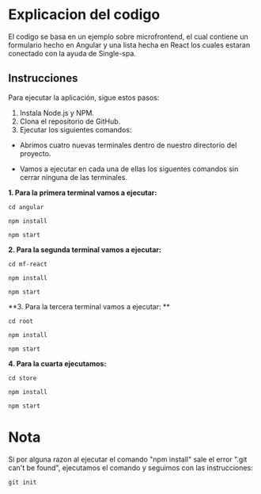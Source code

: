 # Explicacion del codigo

El codigo se basa en un ejemplo sobre microfrontend, el cual contiene un formulario hecho en Angular y una lista hecha en React los cuales estaran conectado con la ayuda de Single-spa.  

## Instrucciones

Para ejecutar la aplicación, sigue estos pasos:

1. Instala Node.js y NPM.
2. Clona el repositorio de GitHub.
3. Ejecutar los siguientes comandos:

- Abrimos cuatro nuevas terminales dentro de nuestro directorio del proyecto.

- Vamos a ejecutar en cada una de ellas los siguentes comandos sin cerrar ninguna de las terminales.

**1. Para la primera terminal vamos a ejecutar:**

```
cd angular
```

```
npm install
```

```
npm start
```

**2. Para la segunda terminal vamos a ejecutar:**

```
cd mf-react
```

```
npm install
```

```
npm start
```

**3. Para la tercera terminal vamos a ejecutar: **

```
cd root
```

```
npm install
```

```
npm start
```

**4. Para la cuarta ejecutamos:**

```
cd store
```

```
npm install
```

```
npm start
```

# Nota

Si por alguna razon al ejecutar el comando "npm install" sale el error ".git can't be found", ejecutamos el comando y seguimos con las instrucciones:

```
git init
```

